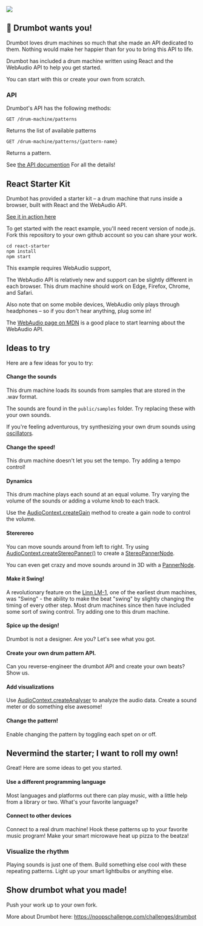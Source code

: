 ![](https://user-images.githubusercontent.com/212941/59231343-2a71cd80-8b95-11e9-8bc9-9dfb58467094.png)

## 👋 Drumbot wants you!

Drumbot loves drum machines so much that she made an API dedicated to them.
Nothing would make her happier than for you to bring this API to life.

Drumbot has included a drum machine written using React and the WebAudio API to help you get started.

You can start with this or create your own from scratch.

### API
Drumbot's API has the following methods:

`GET /drum-machine/patterns`

Returns the list of available patterns

`GET /drum-machine/patterns/{pattern-name}`

Returns a pattern.

See [the API documention](API.md) For all the details!

## React Starter Kit

Drumbot has provided a starter kit &ndash; a drum machine that runs inside a browser, built with React and the WebAudio API.

[See it in action here](https://noops-challenge.github.io/drumbot/index.html)

To get started with the react example, you'll need recent version of node.js. Fork this repository to your own github account so you can share your work.

```
cd react-starter
npm install
npm start
```

This example requires WebAudio support,

The WebAudio API is relatively new and support can be slightly different in each browser. This drum machine should work on Edge, Firefox, Chrome, and Safari.

Also note that on some mobile devices, WebAudio only plays through headphones &ndash; so if you don't hear anything, plug some in!

The [WebAudio page on MDN](https://developer.mozilla.org/en-US/docs/Web/API/Web_Audio_API) is a good place to start learning about the WebAudio API.

## Ideas to try

Here are a few ideas for you to try:

#### Change the sounds

This drum machine loads its sounds from samples that are stored in the .wav format.

The sounds are found in the `public/samples` folder. Try replacing these with your own sounds.

If you're feeling adventurous, try synthesizing your own drum sounds using [oscillators](https://developer.mozilla.org/en-US/docs/Web/API/BaseAudioContext/createOscillator).

#### Change the speed!

This drum machine doesn't let you set the tempo. Try adding a tempo control!

#### Dynamics

This drum machine plays each sound at an equal volume. Try varying the volume of the sounds or adding a volume knob to each track.

Use the [AudioContext.createGain](https://developer.mozilla.org/en-US/docs/Web/API/BaseAudioContext/createGain) method to create a gain node to control the volume.

#### Stererereo

You can move sounds around from left to right. Try using [AudioContext.createStereoPanner()](https://developer.mozilla.org/en-US/docs/Web/API/BaseAudioContext/createStereoPanner) to create a [StereoPannerNode](https://developer.mozilla.org/en-US/docs/Web/API/StereoPannerNode).

You can even get crazy and move sounds around in 3D with a [PannerNode](https://developer.mozilla.org/en-US/docs/Web/API/PannerNode).

#### Make it Swing!

A revolutionary feature on the [Linn LM-1](https://en.wikipedia.org/wiki/Linn_LM-1), one of the earliest drum machines, was "Swing" - the ability to make the beat "swing" by slightly changing the timing of every other step. Most drum machines since then have included some sort of swing control.  Try adding one to this drum machine.

#### Spice up the design!

Drumbot is not a designer. Are you? Let's see what you got.

#### Create your own drum pattern API.

Can you reverse-engineer the drumbot API and create your own beats? Show us.

#### Add visualizations

Use [AudioContext.createAnalyser](https://developer.mozilla.org/en-US/docs/Web/API/BaseAudioContext/createAnalyser) to analyze the audio data. Create a sound meter or do something else awesome!

#### Change the pattern!

Enable changing the pattern by toggling each spet on or off.

## Nevermind the starter; I want to roll my own!

Great! Here are some ideas to get you started.

#### Use a different programming language

Most languages and platforms out there can play music, with a little help from a library or two. What's your favorite language?

#### Connect to other devices

 Connect to a real drum machine! Hook these patterns up to your favorite music program! Make your smart microwave heat up pizza to the beatza!

### Visualize the rhythm

Playing sounds is just one of them. Build something else cool with these repeating patterns. Light up your smart lightbulbs or anything else.

## Show drumbot what you made!

Push your work up to your own fork.



More about Drumbot here: https://noopschallenge.com/challenges/drumbot
